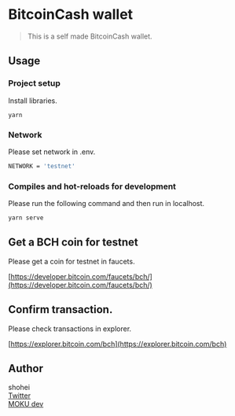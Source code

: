 # BitcoinCash wallet
> This is a self made BitcoinCash wallet.

## Usage

### Project setup
Install libraries.

```
yarn
```

### Network
Please set network in .env.<br>

``` bash
NETWORK = 'testnet'
```

### Compiles and hot-reloads for development
Please run the following command and then run in localhost.

``` bash
yarn serve
```

## Get a BCH coin for testnet
Please get a coin for testnet in faucets.

[https://developer.bitcoin.com/faucets/bch/](https://developer.bitcoin.com/faucets/bch/)

## Confirm transaction.
Please check transactions in explorer.

[https://explorer.bitcoin.com/bch](https://explorer.bitcoin.com/bch)


## Author
shohei<br>
[Twitter](https://twitter.com/hobbydevelop)<br>
[MOKU dev](https://mokudev.connpass.com/)
